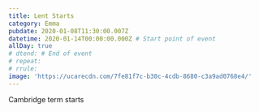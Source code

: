 ```yaml
---
title: Lent Starts
category: Emma
pubdate: 2020-01-08T11:30:00.007Z
datetime: 2020-01-14T00:00:00.000Z # Start point of event
allDay: true
# dtend: # End of event
# repeat: 
# rrule: 
image: 'https://ucarecdn.com/7fe81f7c-b30c-4cdb-8680-c3a9ad0768e4/'
---
```

Cambridge term starts